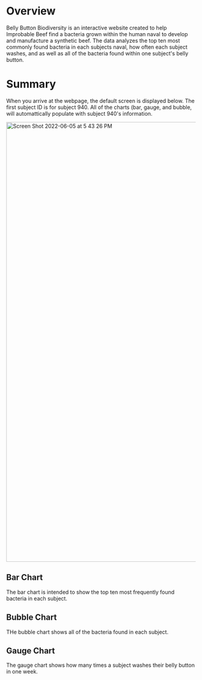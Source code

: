 # Overview
Belly Button Biodiversity is an interactive website created to help Improbable Beef find a bacteria grown within the human naval to develop and manufacture a synthetic beef. The data analyzes the top ten most commonly found bacteria in each subjects naval, how often each subject washes, and as well as all of the bacteria found within one subject's belly button.

# Summary
When you arrive at the webpage, the default screen is displayed below. The first subject ID is for subject 940. All of the charts (bar, gauge, and bubble, will automattically populate with subject 940's information.

<img width="1168" alt="Screen Shot 2022-06-05 at 5 43 26 PM" src="https://user-images.githubusercontent.com/100812308/172071832-5b9d0930-4dae-40b3-8457-9b646d3313a8.png">

## Bar Chart
The bar chart is intended to show the top ten most frequently found bacteria in each subject.

## Bubble Chart
THe bubble chart shows all of the bacteria found in each subject.

## Gauge Chart
The gauge chart shows how many times a subject washes their belly button in one week.

